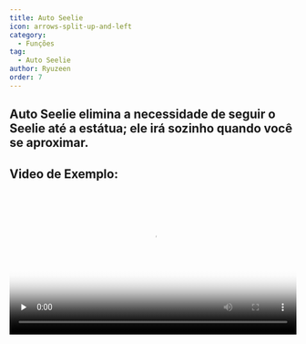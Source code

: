 ```yaml
---
title: Auto Seelie
icon: arrows-split-up-and-left
category:
  - Funções
tag:
  - Auto Seelie
author: Ryuzeen
order: 7
---
```


## Auto Seelie elimina a necessidade de seguir o Seelie até a estátua; ele irá sozinho quando você se aproximar.

## Video de Exemplo:

<video controls preload="none" width="100%" poster="https://nextcloud.atruicardona.xyz/s/f3Z4wMqM4d8dERo/preview"><source src="https://nextcloud.atruicardona.xyz/s/f3Z4wMqM4d8dERo/download" type="video/mp4"></video>
